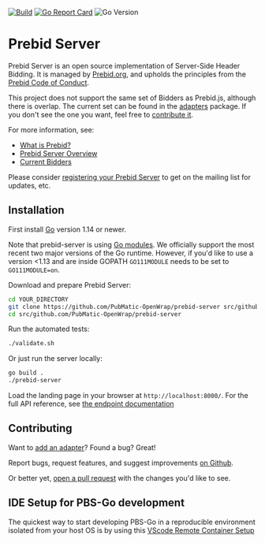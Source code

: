 [![Build](https://img.shields.io/github/workflow/status/prebid/prebid-server/Validate/master?style=flat-square)](https://github.com/prebid/prebid-server/actions/workflows/validate.yml)
[![Go Report Card](https://goreportcard.com/badge/github.com/prebid/prebid-server?style=flat-square)](https://goreportcard.com/report/github.com/prebid/prebid-server)
![Go Version](https://img.shields.io/github/go-mod/go-version/prebid/prebid-server?style=flat-square)

# Prebid Server

Prebid Server is an open source implementation of Server-Side Header Bidding.
It is managed by [Prebid.org](http://prebid.org/overview/what-is-prebid-org.html),
and upholds the principles from the [Prebid Code of Conduct](http://prebid.org/wrapper_code_of_conduct.html).

This project does not support the same set of Bidders as Prebid.js, although there is overlap.
The current set can be found in the [adapters](./adapters) package. If you don't see the one you want, feel free to [contribute it](https://docs.prebid.org/prebid-server/developers/add-new-bidder-go.html).

For more information, see:

- [What is Prebid?](https://prebid.org/overview/intro.html)
- [Prebid Server Overview](https://docs.prebid.org/prebid-server/overview/prebid-server-overview.html)
- [Current Bidders](http://prebid.org/dev-docs/pbs-bidders.html)

Please consider [registering your Prebid Server](https://docs.prebid.org/prebid-server/hosting/pbs-hosting.html#optional-registration) to get on the mailing list for updates, etc.

## Installation

First install [Go](https://golang.org/doc/install) version 1.14 or newer.

Note that prebid-server is using [Go modules](https://blog.golang.org/using-go-modules).
We officially support the most recent two major versions of the Go runtime. However, if you'd like to use a version <1.13 and are inside GOPATH `GO111MODULE` needs to be set to `GO111MODULE=on`.

Download and prepare Prebid Server:

```bash
cd YOUR_DIRECTORY
git clone https://github.com/PubMatic-OpenWrap/prebid-server src/github.com/PubMatic-OpenWrap/prebid-server
cd src/github.com/PubMatic-OpenWrap/prebid-server
```

Run the automated tests:

```bash
./validate.sh
```

Or just run the server locally:

```bash
go build .
./prebid-server
```

Load the landing page in your browser at `http://localhost:8000/`.
For the full API reference, see [the endpoint documentation](https://docs.prebid.org/prebid-server/endpoints/pbs-endpoint-overview.html)


## Contributing

Want to [add an adapter](https://docs.prebid.org/prebid-server/developers/add-new-bidder-go.html)? Found a bug? Great!

Report bugs, request features, and suggest improvements [on Github](https://github.com/PubMatic-OpenWrap/prebid-server/issues).

Or better yet, [open a pull request](https://github.com/PubMatic-OpenWrap/prebid-server/compare) with the changes you'd like to see.

## IDE Setup for PBS-Go development

The quickest way to start developing PBS-Go in a reproducible environment isolated from your host OS
is by using this [VScode Remote Container Setup](devcontainer.md)
